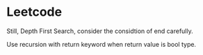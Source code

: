 # Leetcode

Still, Depth First Search, consider the considtion of end carefully.

Use recursion with return keyword when return value is bool type.
